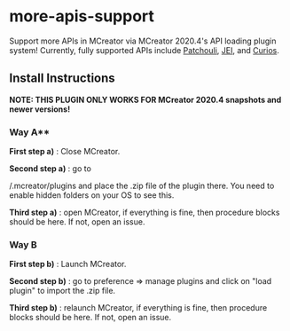 # more-apis-support
Support more APIs in MCreator via MCreator 2020.4's API loading plugin system!
Currently, fully supported APIs include [Patchouli](https://github.com/Vazkii/Patchouli), [JEI](https://github.com/mezz/JustEnoughItems), and [Curios](https://github.com/TheIllusiveC4/Curios).
## Install Instructions
**NOTE: THIS PLUGIN ONLY WORKS FOR MCreator 2020.4 snapshots and newer versions!**

### Way A**

**First step a)** : Close MCreator.

**Second step a)** : go to

<user>/.mcreator/plugins and place the .zip file of the plugin there. You need to enable hidden folders on your OS to see this. </user>

**Third step a)** : open MCreator, if everything is fine, then procedure blocks should be here. If not, open an issue.

### Way B

**First step b)** : Launch MCreator.

**Second step b)** : go to preference => manage plugins and click on "load plugin" to import the .zip file.

**Third step b)** : relaunch MCreator, if everything is fine, then procedure blocks should be here. If not, open an issue.
